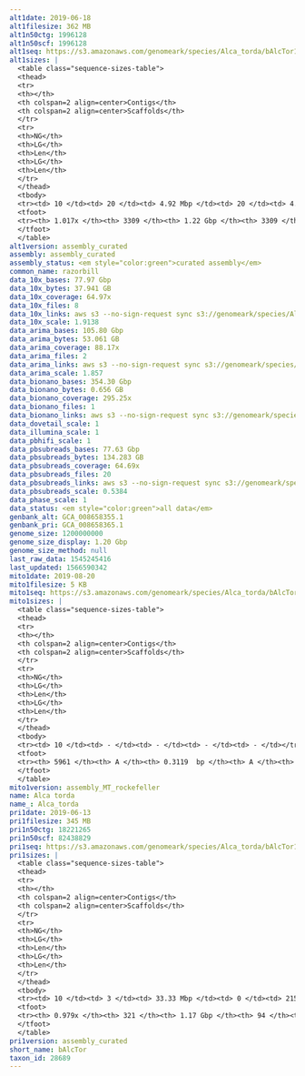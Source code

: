 ```yaml
---
alt1date: 2019-06-18
alt1filesize: 362 MB
alt1n50ctg: 1996128
alt1n50scf: 1996128
alt1seq: https://s3.amazonaws.com/genomeark/species/Alca_torda/bAlcTor1/assembly_curated/bAlcTor1.alt.cur.20190618.fasta.gz
alt1sizes: |
  <table class="sequence-sizes-table">
  <thead>
  <tr>
  <th></th>
  <th colspan=2 align=center>Contigs</th>
  <th colspan=2 align=center>Scaffolds</th>
  </tr>
  <tr>
  <th>NG</th>
  <th>LG</th>
  <th>Len</th>
  <th>LG</th>
  <th>Len</th>
  </tr>
  </thead>
  <tbody>
  <tr><td> 10 </td><td> 20 </td><td> 4.92 Mbp </td><td> 20 </td><td> 4.92 Mbp </td></tr>  <tr><td> 20 </td><td> 48 </td><td> 3.68 Mbp </td><td> 48 </td><td> 3.68 Mbp </td></tr>  <tr><td> 30 </td><td> 84 </td><td> 2.99 Mbp </td><td> 84 </td><td> 2.99 Mbp </td></tr>  <tr><td> 40 </td><td> 128 </td><td> 2.50 Mbp </td><td> 128 </td><td> 2.50 Mbp </td></tr>  <tr style="background-color:#cccccc;"><td> 50 </td><td> 181 </td><td> 2.00 Mbp </td><td> 181 </td><td> 2.00 Mbp </td></tr>  <tr><td> 60 </td><td> 250 </td><td> 1.52 Mbp </td><td> 250 </td><td> 1.52 Mbp </td></tr>  <tr><td> 70 </td><td> 342 </td><td> 1.13 Mbp </td><td> 342 </td><td> 1.13 Mbp </td></tr>  <tr><td> 80 </td><td> 475 </td><td> 0.74 Mbp </td><td> 475 </td><td> 0.74 Mbp </td></tr>  <tr><td> 90 </td><td> 709 </td><td> 0.33 Mbp </td><td> 709 </td><td> 0.33 Mbp </td></tr>  <tr><td> 100 </td><td> 2334 </td><td> 31.15 Kbp </td><td> 2334 </td><td> 31.15 Kbp </td></tr>  </tbody>
  <tfoot>
  <tr><th> 1.017x </th><th> 3309 </th><th> 1.22 Gbp </th><th> 3309 </th><th> 1.22 Gbp </th></tr>
  </tfoot>
  </table>
alt1version: assembly_curated
assembly: assembly_curated
assembly_status: <em style="color:green">curated assembly</em>
common_name: razorbill
data_10x_bases: 77.97 Gbp
data_10x_bytes: 37.941 GB
data_10x_coverage: 64.97x
data_10x_files: 8
data_10x_links: aws s3 --no-sign-request sync s3://genomeark/species/Alca_torda/bAlcTor1/genomic_data/10x/ .<br>
data_10x_scale: 1.9138
data_arima_bases: 105.80 Gbp
data_arima_bytes: 53.061 GB
data_arima_coverage: 88.17x
data_arima_files: 2
data_arima_links: aws s3 --no-sign-request sync s3://genomeark/species/Alca_torda/bAlcTor1/genomic_data/arima/ .<br>
data_arima_scale: 1.857
data_bionano_bases: 354.30 Gbp
data_bionano_bytes: 0.656 GB
data_bionano_coverage: 295.25x
data_bionano_files: 1
data_bionano_links: aws s3 --no-sign-request sync s3://genomeark/species/Alca_torda/bAlcTor1/genomic_data/bionano/ .<br>
data_dovetail_scale: 1
data_illumina_scale: 1
data_pbhifi_scale: 1
data_pbsubreads_bases: 77.63 Gbp
data_pbsubreads_bytes: 134.283 GB
data_pbsubreads_coverage: 64.69x
data_pbsubreads_files: 20
data_pbsubreads_links: aws s3 --no-sign-request sync s3://genomeark/species/Alca_torda/bAlcTor1/genomic_data/pacbio/ . --exclude "*ccs*bam*"<br>
data_pbsubreads_scale: 0.5384
data_phase_scale: 1
data_status: <em style="color:green">all data</em>
genbank_alt: GCA_008658355.1
genbank_pri: GCA_008658365.1
genome_size: 1200000000
genome_size_display: 1.20 Gbp
genome_size_method: null
last_raw_data: 1545245416
last_updated: 1566590342
mito1date: 2019-08-20
mito1filesize: 5 KB
mito1seq: https://s3.amazonaws.com/genomeark/species/Alca_torda/bAlcTor1/assembly_MT_rockefeller/bAlcTor1.MT.20190820.fasta.gz
mito1sizes: |
  <table class="sequence-sizes-table">
  <thead>
  <tr>
  <th></th>
  <th colspan=2 align=center>Contigs</th>
  <th colspan=2 align=center>Scaffolds</th>
  </tr>
  <tr>
  <th>NG</th>
  <th>LG</th>
  <th>Len</th>
  <th>LG</th>
  <th>Len</th>
  </tr>
  </thead>
  <tbody>
  <tr><td> 10 </td><td> - </td><td> - </td><td> - </td><td> - </td></tr>  <tr><td> 20 </td><td> - </td><td> - </td><td> - </td><td> - </td></tr>  <tr><td> 30 </td><td> - </td><td> - </td><td> - </td><td> - </td></tr>  <tr><td> 40 </td><td> - </td><td> - </td><td> - </td><td> - </td></tr>  <tr style="background-color:#cccccc;"><td> 50 </td><td> - </td><td style="background-color:#ff8888;"> - </td><td> - </td><td style="background-color:#ff8888;"> - </td></tr>  <tr><td> 60 </td><td> - </td><td> - </td><td> - </td><td> - </td></tr>  <tr><td> 70 </td><td> - </td><td> - </td><td> - </td><td> - </td></tr>  <tr><td> 80 </td><td> - </td><td> - </td><td> - </td><td> - </td></tr>  <tr><td> 90 </td><td> - </td><td> - </td><td> - </td><td> - </td></tr>  <tr><td> 100 </td><td> - </td><td> - </td><td> - </td><td> - </td></tr>  </tbody>
  <tfoot>
  <tr><th> 5961 </th><th> A </th><th> 0.3119  bp </th><th> A </th><th> 0.3119  bp </th></tr>
  </tfoot>
  </table>
mito1version: assembly_MT_rockefeller
name: Alca torda
name_: Alca_torda
pri1date: 2019-06-13
pri1filesize: 345 MB
pri1n50ctg: 18221265
pri1n50scf: 82438829
pri1seq: https://s3.amazonaws.com/genomeark/species/Alca_torda/bAlcTor1/assembly_curated/bAlcTor1.pri.cur.20190613.fasta.gz
pri1sizes: |
  <table class="sequence-sizes-table">
  <thead>
  <tr>
  <th></th>
  <th colspan=2 align=center>Contigs</th>
  <th colspan=2 align=center>Scaffolds</th>
  </tr>
  <tr>
  <th>NG</th>
  <th>LG</th>
  <th>Len</th>
  <th>LG</th>
  <th>Len</th>
  </tr>
  </thead>
  <tbody>
  <tr><td> 10 </td><td> 3 </td><td> 33.33 Mbp </td><td> 0 </td><td> 215.87 Mbp </td></tr>  <tr><td> 20 </td><td> 6 </td><td> 31.92 Mbp </td><td> 1 </td><td> 165.05 Mbp </td></tr>  <tr><td> 30 </td><td> 11 </td><td> 23.53 Mbp </td><td> 1 </td><td> 165.05 Mbp </td></tr>  <tr><td> 40 </td><td> 16 </td><td> 21.62 Mbp </td><td> 2 </td><td> 125.51 Mbp </td></tr>  <tr style="background-color:#cccccc;"><td> 50 </td><td> 22 </td><td style="background-color:#88ff88;"> 18.22 Mbp </td><td> 4 </td><td style="background-color:#88ff88;"> 82.44 Mbp </td></tr>  <tr><td> 60 </td><td> 30 </td><td> 15.65 Mbp </td><td> 5 </td><td> 70.99 Mbp </td></tr>  <tr><td> 70 </td><td> 39 </td><td> 9.53 Mbp </td><td> 7 </td><td> 47.75 Mbp </td></tr>  <tr><td> 80 </td><td> 56 </td><td> 5.80 Mbp </td><td> 10 </td><td> 41.49 Mbp </td></tr>  <tr><td> 90 </td><td> 85 </td><td> 2.85 Mbp </td><td> 13 </td><td> 34.32 Mbp </td></tr>  <tr><td> 100 </td><td> - </td><td> - </td><td> - </td><td> - </td></tr>  </tbody>
  <tfoot>
  <tr><th> 0.979x </th><th> 321 </th><th> 1.17 Gbp </th><th> 94 </th><th> 1.18 Gbp </th></tr>
  </tfoot>
  </table>
pri1version: assembly_curated
short_name: bAlcTor
taxon_id: 28689
---
```

